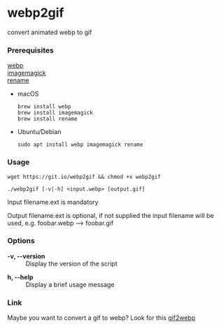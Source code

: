 # webp2gif
convert animated webp to gif

### Prerequisites

[webp](https://developers.google.com/speed/webp/download)  
[imagemagick](https://imagemagick.org/script/download.php)  
[rename](http://manpages.ubuntu.com/manpages/bionic/man1/rename.ul.1.html)

- macOS

   ```
   brew install webp
   brew install imagemagick
   brew install rename
   ```

- Ubuntu/Debian

  ```
  sudo apt install webp imagemagick rename
  ```

### Usage

```shell
wget https://git.io/webp2gif && chmod +x webp2gif

./webp2gif [-v|-h] <input.webp> [output.gif]
```

Input filename.ext is mandatory

Output filename.ext is optional, if not supplied the input filename will be used, e.g. foobar.webp --> foobar.gif

### Options

**-v, --version**  
&emsp;&emsp;&emsp;Display the version of the script

**h, --help**  
&emsp;&emsp;&emsp;Display a brief usage message

### Link
Maybe you want to convert a gif to webp?
Look for this [gif2webp](https://developers.google.com/speed/webp/docs/gif2webp)

